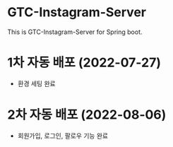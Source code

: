 # GTC-Instagram-Server
This is GTC-Instagram-Server for Spring boot.

# 1차 자동 배포 (2022-07-27)
* 환경 세팅 완료 

# 2차 자동 배포 (2022-08-06)
* 회원가입, 로그인, 팔로우 기능 완료 
